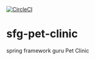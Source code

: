 

[![CircleCI](https://circleci.com/gh/seetide/sfg-pet-clinic.svg?style=svg)](https://circleci.com/gh/seetide/sfg-pet-clinic)

# sfg-pet-clinic

spring framework guru Pet Clinic
